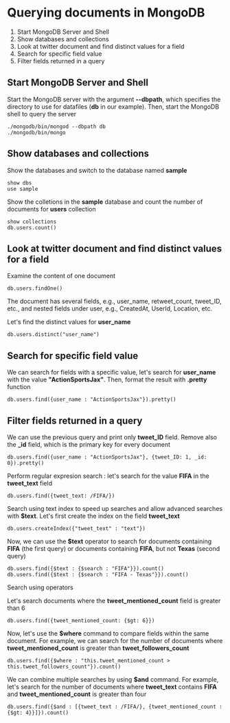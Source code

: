# Querying documents in MongoDB #

1.	Start MongoDB Server and Shell
2.	Show databases and collections
3.	Look at twitter document and find distinct values for a field
4.	Search for specific field value
5.	Filter fields returned in a query


## Start MongoDB Server and Shell ##

Start the MongoDB server with the argument **--dbpath**, which specifies the directory to use for datafiles (**db** in our example). Then, start the MongoDB shell to query the server

    ./mongodb/bin/mongod --dbpath db
    ./mongodb/bin/mongo


## Show databases and collections ##

Show the databases and switch to the database named **sample**

    show dbs
    use sample

Show the colletions in the **sample** database and count the number of documents for **users** collection

    show collections
    db.users.count()


## Look at twitter document and find distinct values for a field ##

Examine the content of one document

    db.users.findOne()

The document has several fields, e.g., user_name, retweet_count, tweet_ID, etc., and nested fields under user, e.g., CreatedAt, UserId, Location, etc.

Let's find the distinct values for **user\_name**

    db.users.distinct("user_name")




## Search for specific field value ##

We can search for fields with a specific value, let's search for **user\_name** with the value **"ActionSportsJax"**. Then, format the result with **.pretty** function

    db.users.find({user_name : "ActionSportsJax"}).pretty()




## Filter fields returned in a query ##

We can use the previous query and print only **tweet_ID** field. Remove also the **\_id** field, which is the primary key for every document

    db.users.find({user_name : "ActionSportsJax"}, {tweet_ID: 1, _id: 0}).pretty()

Perform regular expresion search : let's search for the value **FIFA** in the **tweet\_text** field

    db.users.find({tweet_text: /FIFA/})

Search using text index to speed up searches and allow advanced searches with **$text**. Let's first create the index on the field **tweet\_text**

    db.users.createIndex({"tweet_text" : "text"})

Now, we can use the **$text** operator to search for documents containing **FIFA** (the first query) or documents containing **FIFA**, but not **Texas** (second query)

    db.users.find({$text : {$search : "FIFA"}}).count()
    db.users.find({$text : {$search : "FIFA - Texas"}}).count()

Search using operators

Let's search documents where the **tweet\_mentioned\_count** field is greater than 6

    db.users.find({tweet_mentioned_count: {$gt: 6}})

Now, let's use the **$where** command to compare fields within the same document. For example, we can search for the number of documents where **tweet\_mentioned\_count** is greater than **tweet\_followers\_count**

    db.users.find({$where : "this.tweet_mentioned_count > this.tweet_followers_count"}).count()

We can combine multiple searches by using **$and** command. For example, let's search for the number of documents where **tweet\_text** contains **FIFA** and **tweet\_mentioned\_count** is greater than four

    db.users.find({$and : [{tweet_text : /FIFA/}, {tweet_mentioned_count : {$gt: 4}}]}).count()